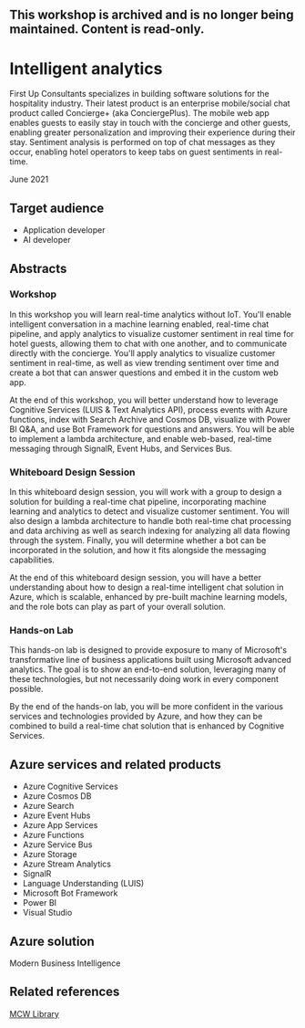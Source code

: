 ## This workshop is archived and is no longer being maintained.  Content is read-only.  

# Intelligent analytics

First Up Consultants specializes in building software solutions for the hospitality industry. Their latest product is an enterprise mobile/social chat product called Concierge+ (aka ConciergePlus). The mobile web app enables guests to easily stay in touch with the concierge and other guests, enabling greater personalization and improving their experience during their stay. Sentiment analysis is performed on top of chat messages as they occur, enabling hotel operators to keep tabs on guest sentiments in real-time.

June 2021

## Target audience

- Application developer
- AI developer

## Abstracts

### Workshop

In this workshop you will learn real-time analytics without IoT.  You'll enable intelligent conversation in a machine learning enabled, real-time chat pipeline, and apply analytics to visualize customer sentiment in real time for hotel guests, allowing them to chat with one another, and to communicate directly with the concierge. You'll apply analytics to visualize customer sentiment in real-time, as well as view trending sentiment over time and create a bot that can answer questions and embed it in the custom web app.

At the end of this workshop, you will better understand how to leverage Cognitive Services (LUIS & Text Analytics API), process events with Azure functions, index with Search Archive and Cosmos DB, visualize with Power BI Q&A, and use Bot Framework for questions and answers. You will be able to implement a lambda architecture, and enable web-based, real-time messaging through SignalR, Event Hubs, and Services Bus.

### Whiteboard Design Session

In this whiteboard design session, you will work with a group to design a solution for building a real-time chat pipeline, incorporating machine learning and analytics to detect and visualize customer sentiment. You will also design a lambda architecture to handle both real-time chat processing and data archiving as well as search indexing for analyzing all data flowing through the system. Finally, you will determine whether a bot can be incorporated in the solution, and how it fits alongside the messaging capabilities.

At the end of this whiteboard design session, you will have a better understanding about how to design a real-time intelligent chat solution in Azure, which is scalable, enhanced by pre-built machine learning models, and the role bots can play as part of your overall solution.

### Hands-on Lab

This hands-on lab is designed to provide exposure to many of Microsoft's transformative line of business applications built using Microsoft advanced analytics. The goal is to show an end-to-end solution, leveraging many of these technologies, but not necessarily doing work in every component possible.

By the end of the hands-on lab, you will be more confident in the various services and technologies provided by Azure, and how they can be combined to build a real-time chat solution that is enhanced by Cognitive Services.

## Azure services and related products

- Azure Cognitive Services
- Azure Cosmos DB
- Azure Search
- Azure Event Hubs
- Azure App Services
- Azure Functions
- Azure Service Bus
- Azure Storage
- Azure Stream Analytics
- SignalR
- Language Understanding (LUIS)
- Microsoft Bot Framework
- Power BI
- Visual Studio

## Azure solution

Modern Business Intelligence

## Related references

[MCW Library](https://microsoftcloudworkshop.com)

